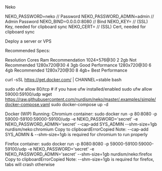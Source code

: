 Neko

NEKO_PASSWORD=neko        // Password
NEKO_PASSWORD_ADMIN=admin // Admin Password
NEKO_BIND=0.0.0.0:8080    // Bind
NEKO_KEY=                 // (SSL) Key, needed for clipboard sync
NEKO_CERT=                // (SSL) Cert, needed for clipboard sync

Deploy a server or VPS

Recommended Specs:

Resolution	Cores	Ram	Recommendation
1024×576@30	2	2gb	Not Recommended
1280x720@30	4	3gb	Good Performance
1280x720@30	6	4gb	Recommended
1280x720@30	8	4gb+	Best Performance

curl -sSL https://get.docker.com/ | CHANNEL=stable bash

sudo ufw allow 80/tcp # if you have ufw installed/enabled
sudo ufw allow 59000:59100/udp
wget https://raw.githubusercontent.com/nurdism/neko/master/.examples/simple/docker-compose.yaml
sudo docker-compose up -d

Docker (WIP)
Running:
Chromium container:
sudo docker run -p 80:8080 -p 59000-59100:59000-59100/udp -e NEKO_PASSWORD='secret' -e NEKO_PASSWORD_ADMIN='secret' --cap-add SYS_ADMIN --shm-size=1gb nurdism/neko:chromium
Copy to clipboardErrorCopied
Note: --cap-add SYS_ADMIN & --shm-size=1gb is required for chromium to run properly

Firefox container:
sudo docker run -p 8080:8080 -p 59000-59100:59000-59100/udp -e NEKO_PASSWORD='secret' -e NEKO_PASSWORD_ADMIN='secret' --shm-size=1gb nurdism/neko:firefox 
Copy to clipboardErrorCopied
Note: --shm-size=1gb is required for firefox, tabs will crash otherwise